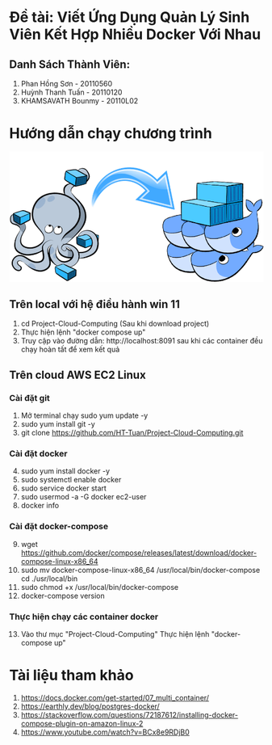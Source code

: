 # Đề tài: Viết Ứng Dụng Quản Lý Sinh Viên Kết Hợp Nhiều Docker Với Nhau
## Danh Sách Thành Viên:
1. Phan Hồng Sơn - 20110560
2. Huỳnh Thanh Tuấn - 20110120
3. KHAMSAVATH Bounmy - 20110L02

# Hướng dẫn chạy chương trình
![Alt](https://github.com/HT-Tuan/Project-Cloud-Computing/blob/main/DB/picture.png?raw=true)

## Trên local với hệ điều hành win 11
1. cd Project-Cloud-Computing (Sau khi download project)
2. Thực hiện lệnh "docker compose up"
3. Truy cập vào đường dẫn: http://localhost:8091 sau khi các container đều chạy hoàn tất để xem kết quả

## Trên cloud AWS EC2 Linux
### Cài đặt git
1. Mở terminal chạy sudo yum update -y
2. sudo yum install git -y
3. git clone https://github.com/HT-Tuan/Project-Cloud-Computing.git
### Cài đặt docker
4. sudo yum install docker -y
5. sudo systemctl enable docker
6. sudo service docker start
7. sudo usermod -a -G docker ec2-user
8. docker info
### Cài đặt docker-compose
9. wget https://github.com/docker/compose/releases/latest/download/docker-compose-linux-x86_64
10. sudo mv docker-compose-linux-x86_64 /usr/local/bin/docker-compose
cd ./usr/local/bin
11. sudo chmod +x /usr/local/bin/docker-compose
12. docker-compose version
### Thực hiện chạy các container docker
13. Vào thư mục "Project-Cloud-Computing" Thực hiện lệnh "docker-compose up"

# Tài liệu tham khảo
1. https://docs.docker.com/get-started/07_multi_container/
2. https://earthly.dev/blog/postgres-docker/
3. https://stackoverflow.com/questions/72187612/installing-docker-compose-plugin-on-amazon-linux-2
4. https://www.youtube.com/watch?v=BCx8e9RDjB0

